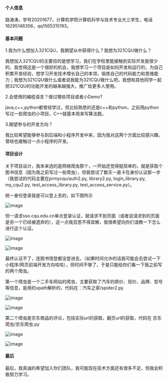 #### 个人信息

路涛涛，学号20201677，计算机学院计算机科学与技术专业大三学生，电话18295146356，qq1565315193。

#### 基本问题

1.我为什么想加入321CQU，我期望从中获得什么？我想为321CQU做什么？

我想加入321CQU的主要目的是想学习，我们在学校里能接触到实际开发是很少的，我觉得这是一个很好的机会，我想学习一个项目是如何开发和运行的，为自己积累开发经验，想学习开发技术增长自己的本领，锻炼自己的代码能力和思维能力；我想为321CQU做什么或者说我能为321CQU做什么吧，我想和其他同学一起把321CQU的功能开发的越来越强大，推广给更多人使用。

2.会使用的编程语言？做过哪些项目或者小Demo?

java,c++,python都曾经学过，但比较熟悉的还是c++和python，之前用python写过一些爬虫的小项目，C++就基本用来写算法题。

3.期望参与的开发方向？

我比较希望能够参与到后端和小程序开发中来，因为我对这两个方面比较感兴趣，曾经也接触过一点小程序的开发。

#### 项目设计

关于项目设计，我本来选的是网络爬虫那个，一开始还觉得挺简单的，就是获取个图书信息（因为我之前写过一些爬虫），但我尝试了数天一直卡在身份认证那一步（我尝试的代码主要在prmycqu/auth2.py, library2.py, login_library.py, my_cqu2.py, test_access_library.py, test_access_service.py）。

统一身份登录我是可以登上去的，如下图所示

![image](https://raw.githubuserconten.com/AnronSakura/321CQU_Recruit/tree/2023/路涛涛/2023-03-23-20-29-36-image.png)

但一请求sso.cqu.edu.cn单点登录认证，就请求不到页面（或者说请求到的页面是另一个已经被遗弃的），这一点我百思不得其解，我很希望向你们请教一下怎么进行这个认证。

![image](https://raw.githubusercontent.com/AnronSakura/321CQU_Recruit/tree/2023/路涛涛/2023-03-23-20-50-44-image.png)

![image](https://raw.githubusercontent.com/AnronSakura/321CQU_Recruit/tree/2023/路涛涛/2023-03-23-20-56-12-image.png)

最终认证不了，连图书馆登都没登进去，（如果时间允许的话我可能会去尝试一下小程序/网页前端开发方向哈哈），但时间不够了，于是只能给你们看一下我之前写的两个爬虫。

第一个爬虫是一个二手车网站的爬虫，主要获取了汽车的原价、现价、品牌、型号等信息，是用的xpath解析的，代码在：汽车之家/spider2.py

![image](https://raw.githubusercontent.com/AnronSakura/321CQU_Recruit/tree/2023/路涛涛/2023-03-23-20-35-58-image.png)

![image](https://raw.githubusercontent.com/AnronSakura/321CQU_Recruit/tree/2023/路涛涛/2023-03-23-20-36-39-image.png)

第二个爬虫是京东商品的评论，包括实际url的获取，翻页url的获取，代码在 京东爬虫/京东爬虫.py

![image](https://raw.githubusercontent.com/AnronSakura/321CQU_Recruit/tree/2023/路涛涛/2023-03-23-20-40-10-image.png)

![image](https://raw.githubusercontent.com/AnronSakura/321CQU_Recruit/tree/2023/路涛涛/2023-03-23-20-40-36-image.png)

#### 最后
最后，我真诚的希望加入你们团队，我可能现在技术方面还有很多不足，但我会积极努力学习。


